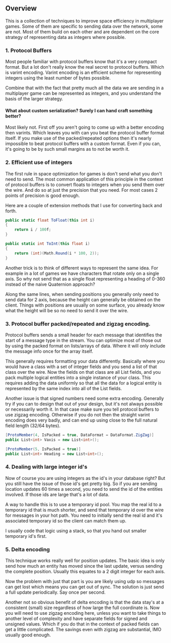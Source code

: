 
## Overview

This is a collection of techniques to improve space efficiency in multiplayer games.  Some of them are specific to sending data over the network, some are not.  Most of them build on each other and are dependent on the core strategy of representing data as integers where possible.



### 1.  Protocol Buffers
Most people familiar with protocol buffers know that it's a very compact format.  But a lot don't really know the real secret to protocol buffers.  Which is varint encoding.  Varint encoding is an efficient scheme for representing integers using the least number of bytes possible.

Combine that with the fact that pretty much all the data we are sending in a multiplayer game can be represented as integers, and you understand the basis of the larger strategy.

#### What about custom serialization?  Surely I can hand craft something better?
Most likely not.  First off you aren't going to come up with a better encoding then varints.  Which leaves you with can you beat the protocol buffer format itself.  If you make use of the packed/repeated options then it's nearly impossible to beat protocol buffers with a custom format.  Even if you can, it's going to be by such small margins as to not be worth it.


### 2.  Efficient use of integers
The first rule in space optimization for games is don't send what you don't need to send.  The most common application of this principle in the context of protocol buffers is to convert floats to integers when you send them over the wire.  And do so at just the precision that you need.  For most cases 2 points of precision is good enough.

Here are a couple of extension methods that I use for converting back and forth.

```csharp
public static float ToFloat(this int i)
{
    return i / 100f;
}

public static int ToInt(this float i)
{
    return (int)(Math.Round(i * 100, 2));
}
```

Another trick is to think of different ways to represent the same idea.  For example in a lot of games we have characters that rotate only on a single axis.  So why not send that as a single float representing a heading of 0-360 instead of the naive Quaternion approach?

Along the same lines, when sending positions you generally only need to send data for 2 axis, because the height can generally be obtained on the client.  Things with positions are usually on some surface, you already know what the height will be so no need to send it over the wire.

### 3. Protocol buffer packed/repeated and zigzag encoding.

Protocol buffers sends a small header for each message that identifies the start of a message type in the stream.  You can optimize most of those out by using the packed format on lists/arrays of data.  Where it will only include the message info once for the array itself.

This generally requires formatting your data differently.  Basically where you would have a class with a set of integer fields and you send a list of that class over the wire.  Now the fields on that class are all List fields, and you pack multiple logical entities into a single instance of your class.  This requires adding the data uniformly so that all the data for a logical entity is represented by the same index into all of the List fields.
  
Another issue is that signed numbers need some extra encoding.  Generally try if you can to design that out of your design, but it's not always possible or necessarily worth it.  In that case make sure you tell protocol buffers to use zigzag encoding.  Otherwise if you do not then the straight varint encoding does very badly, and can end up using close to the full natural field length (32/64 bytes).

```csharp
[ProtoMember(4, IsPacked = true, DataFormat = DataFormat.ZigZag)]
public List<int> Vaxis = new List<int>();

[ProtoMember(5, IsPacked = true)]
public List<int> Heading = new List<int>();
```

### 4. Dealing with large integer id's
Now of course you are using integers as the id's in your database right?  But you still have the issue of those id's get pretty big.  So if you are sending location updates 60 times a second, you need to send the id of the entities involved.  If those ids are large that's a lot of data.

A way to handle this is to use a temporary id pool.  You map the real id to a temporary id that is much shorter, and send that temporary id over the wire for messages in your hot path.  You need to initially send the real id and it's associated temporary id so the client can match them up.

I usually code that logic using a stack, so that you hand out smaller temporary id's first.

### 5. Delta encoding
This technique works really well for position updates.  The basic idea is only send how much an entity has moved since the last update, versus sending the complete position.  Usually this equates to a 2 digit integer for each axis.  

Now the problem with just that part is you are likely using udp so messages can get lost which means you can get out of sync.  The solution is just send a full update periodically.  Say once per second.

Another not so obvious benefit of delta encoding is that the data stay's at a consistent (small) size regardless of how large the full coordinate is.  Now you will need to use zigzag encoding here, unless you want to take things to another level of complexity and have separate fields for signed and unsigned values. Which if you do that in the context of packed fields can get a little complicated.  The savings even with zigzag are substantial, IMO usually good enough.

